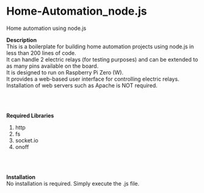 # Home-Automation_node.js
Home automation using node.js

<strong>Description</strong> <br>
This is a boilerplate for building home automation projects using node.js in less than 200 lines of code.<br>
It can handle 2 electric relays (for testing purposes) and can be extended to as many pins available on the board. <br>
It is designed to run on Raspberry Pi Zero (W).<br>
It provides a web-based user interface for controlling electric relays.<br>
Installation of web servers such as Apache is NOT required.

<br><br>

<strong>Required Libraries</strong> <br>
1. http <br>
2. fs <br>
3. socket.io <br>
4. onoff <br>

<br><br>

<strong>Installation</strong> <br>
No installation is required. Simply execute the .js file.  <br>





